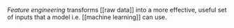 *Feature engineering* transforms [[raw data]] into a more effective, useful set of inputs that a model i.e. [[machine learning]] can use. 